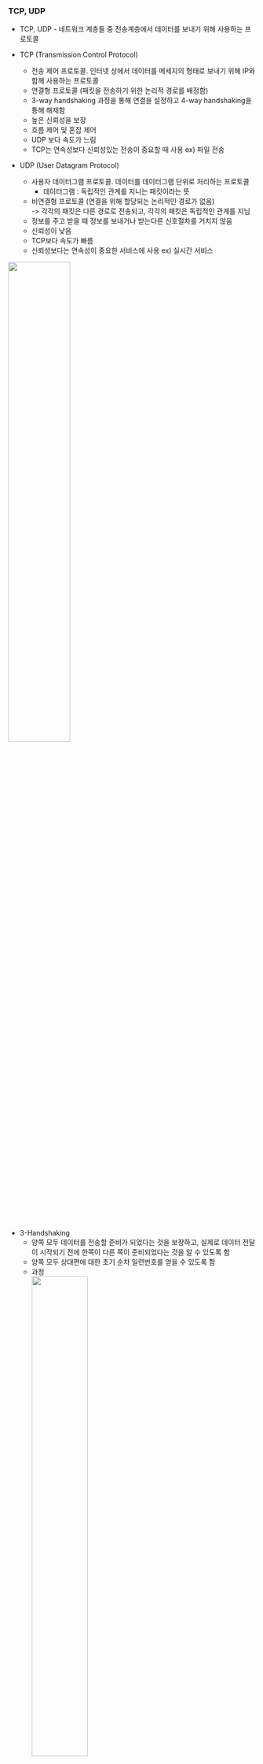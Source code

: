 ### TCP, UDP  
- TCP, UDP - 네트워크 계층들 중 전송계층에서 데이터를 보내기 위해 사용하는 프로토콜
- TCP (Transmission Control Protocol)
  - 전송 제어 프로토콜. 인터넷 상에서 데이터를 메세지의 형태로 보내기 위해 IP와 함께 사용하는 프로토콜
  - 연결형 프로토콜 (패킷을 전송하기 위한 논리적 경로를 배정함)
  - 3-way handshaking 과정을 통해 연결을 설정하고 4-way handshaking을 통해 해제함
  - 높은 신뢰성을 보장
  - 흐름 제어 및 혼잡 제어
  - UDP 보다 속도가 느림
  - TCP는 연속성보다 신뢰성있는 전송이 중요할 때 사용 ex) 파일 전송 

- UDP (User Datagram Protocol)
  - 사용자 데이터그램 프로토콜. 데이터를 데이터그램 단위로 처리하는 프로토콜  
    - 데이터그램 : 독립적인 관계를 지니는 패킷이라는 뜻
  - 비연결형 프로토콜 (연결을 위해 할당되는 논리적인 경로가 없음)  
    -> 각각의 패킷은 다른 경로로 전송되고, 각각의 패킷은 독립적인 관계를 지님
  - 정보를 주고 받을 때 정보를 보내거나 받는다른 신호절차를 거치지 않음
  - 신뢰성이 낮음
  - TCP보다 속도가 빠름
  - 신뢰성보다는 연속성이 중요한 서비스에 사용 ex) 실시간 서비스   

<img src="https://user-images.githubusercontent.com/88132500/236442972-381dae66-4e7f-42e3-9b5a-d9470a72ecae.png" width="50%" height="50%"></img>

- 3-Handshaking
  - 양쪽 모두 데이터를 전송할 준비가 되었다는 것을 보장하고, 실제로 데이터 전달이 시작되기 전에 한쪽이 다른 쪽이 준비되었다는 것을 알 수 있도록 함
  - 양쪽 모두 상대편에 대한 초기 순차 일련번호를 얻을 수 있도록 함
  - 과정  
    <img src="https://user-images.githubusercontent.com/88132500/236444327-a0dbfc6a-2661-4651-a084-117145f565b9.png" width="50%" height="50%"></img>  
    - [step 1] A 클라이언트는 B 서버에 접속을 요청하는 SYN(요청) 패킷을 보냄. 이때 A클라이언트는 SYN 을 보내고 SYN(요청)/ACK(승인) 응답을 기다리는 SYN_SENT 상태, B서버는 Wait for Client 상태  
    - [step 2] B 서버는 SYN 요청을 받고 A 클라이언트에게 요청을 수락한다는 ACK와 SYN flag가 설정된 패킷을 발송하고 A가 다시 ACK로 응답하기를 기다림. 이때 B 서버는 SYN_RECEIVED 상태가 됨  
    - [step 3] A 클라이언트는 B 서버에게 ACK를 보내고 이후부터는 연결이 이루어지고 데이터가 오가게 됨. 이때의 B 서버 상태가 ESTABLISHED(포트 연결 상태).  
  - *3-way handshaking 과정에서 클라이언트가 서버가 보낸 ACK+SYN을 받지 못하면?*
    - 서버는 클라이언트로부터 확인받았다는 ACK를 받지 못하기 때문에 SYN_RECV상태의 세션이 계속 쌓이게 됨. 이러한 세션이 쌓이면 SYN Backlog가 가득 차게 되며, 결국 더이상 SYN 소켓 정보를 쌓을 수 없어 SYN Drop이 발생함. 즉, SYN Backlog가 가득 차 새로운 세션을 생성하지 못하게 됨.
    - 해결방법 -> 세션을 쌓는 공간의 크기를 더 늘리거나, SYN+ACK의 재전송 횟수를 설정하여 설정한 횟수까지 응답이 없으면 소켓 연결을 끊음
- 4-Handshaking  
  - 세션을 종료하기 위해 수행되는 절차  
  - 과정  
    <img src="https://user-images.githubusercontent.com/88132500/236445799-397ceebf-3be7-4147-89d9-b16f35a0bd5f.png" width="50%" height="50%"></img>  
    - [step 1] 클라이언트가 연결을 종료하겠다는 FIN 플래그를 전송함. 이때 A 클라이언트는 FIN_WAIT 상태가 됨  
    - [step 2] B 서버는 FIN 플래그를 받고, 확인 메시지 ACK를 보냄. 그리고 자신의 통신이 끝날 때까지 기다리는데 이 상태가 B 서버의 CLOSE_WAIT 상태.  
    - [step 3] 연결을 종료할 준비가 되면, 연결 해지를 위한 준비가 되었음을 알리기 위해 클라이언트에게 FIN 플래그를 전송함. 이때 B 서버의 상태는 LAST_ACK.
    - [step 4] 클라이언트는 해지 준비가 되었다는 ACK를 확인했다는 메시지를 보냄. A 클라이언트의 상태가 FIN_WAIT -> TIME_WAIT로 변경됨  
  - *4-way handshaking 과정에서 클라이언트가 마지막에 ACK를 굳이 보내는 이유?*  
    - 서버가 클라이언트에게 FIN을 보낼 때의 의미는 서버가 더 이상 보낼 데이터가 없음을 클라이언트에게 알려주기 위함임. 만약 FIN이 유실된다면 클라이언트는 서버가 아직 보낼 데이터가 있다고 인식하게 되고 계속 대기함. 그렇기 때문에 서버 입장에서는 클라이언트가 FIN을 확실히 받았는지 알아야 함. 그렇게 하기 위해서, 클라이언트는 마지막 ACK를 응답으로 보내야 함.
  - *만약 Server에서 FIN 세그먼트를 전송하기 전에 전송한 패킷이 Routing 지연이나 
    패킷 유실로 인한 재전송 등으로 인해 FIN 패킷보다 늦게 도착하는 상황이 발생하면 어떻게 될까?*
    - 클라이언트에서 세션을 종료시킨 후 뒤늦게 도착하는 패킷이 있다면 이 패킷은 Drop되고 데이터는 유실될 것임
    - 해결방법 -> A 클라이언트는 이러한 현상에 대비하여 Client는 Server로부터 FIN을 수신하더라도 일정시간(디폴트 240초) 동안 세션을 남겨놓고 잉여 패킷을 기다리는 과정을 거치게 되는데 이 과정을 "TIME_WAIT" 라고 합니다. 일정시간이 지나면, 세션을 만료하고 연결을 종료시키며, "CLOSE" 상태로 변화합니다. 
